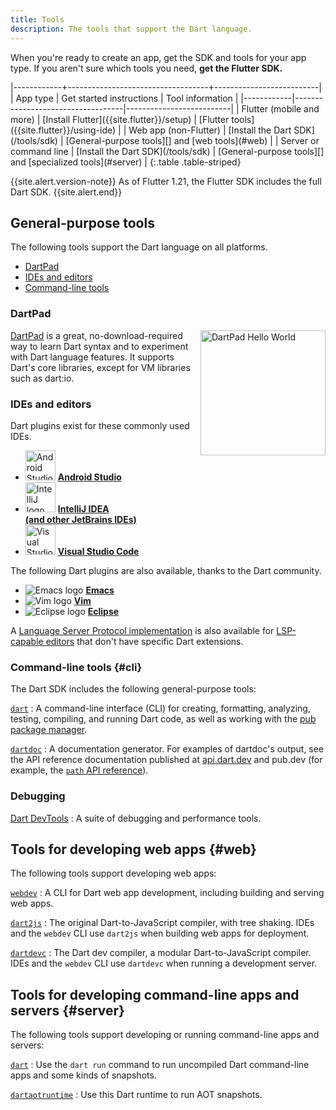 ```yaml
---
title: Tools
description: The tools that support the Dart language.
---
```


When you're ready to create an app,
get the SDK and tools for your app type.
If you aren't sure which tools you need, **get the Flutter SDK.**

<div class="table-wrapper" markdown="1">
|------------+-----------------------------------+--------------------------|
| App type   | Get started instructions          | Tool information         |
|------------|-----------------------------------|--------------------------|
| Flutter (mobile and more) | [Install Flutter]({{site.flutter}}/setup) | [Flutter tools]({{site.flutter}}/using-ide) |
| Web app (non-Flutter) | [Install the Dart SDK](/tools/sdk) | [General-purpose tools][] and [web tools](#web) |
| Server or command line | [Install the Dart SDK](/tools/sdk) | [General-purpose tools][] and [specialized tools](#server) |
{:.table .table-striped}
</div>

[General-purpose tools]: #general-purpose-tools

{{site.alert.version-note}}
  As of Flutter 1.21, the Flutter SDK includes the full Dart SDK.
{{site.alert.end}}


## General-purpose tools

The following tools support the Dart language on all platforms.

* [DartPad](#dartpad)
* [IDEs and editors](#ides-and-editors)
* [Command-line tools](#cli)


### DartPad

<img src="{% asset dartpad-hello.png @path %}" alt="DartPad Hello World"
 width="200px" align="right" />
[DartPad](/tools/dartpad) is
a great, no-download-required way to learn Dart syntax
and to experiment with Dart language features.
It supports Dart's core libraries,
except for VM libraries such as dart:io.


### IDEs and editors

Dart plugins exist for these commonly used IDEs.

<ul class="col2">
<li>
<img src="{% asset tools/android_studio.svg @path %}"
     width="48" alt="Android Studio logo">
<a href="/tools/jetbrains-plugin"><b>Android Studio</b></a>
</li>
<li>
<img src="{% asset tools/intellij-idea.svg @path %}"
     width="48" alt="IntelliJ logo">
<a href="/tools/jetbrains-plugin"><b>IntelliJ IDEA<br>
(and other JetBrains IDEs)</b></a>
</li>
<li>
<img src="{% asset tools/vscode.svg @path %}"
     width="48" alt="Visual Studio Code logo">
<a href="/tools/vs-code"><b>Visual Studio Code</b></a>
</li>
</ul>

The following Dart plugins are also available,
thanks to the Dart community.

<ul class="col2">
<li>
<img src="{% asset tools/emacs.png @path %}" alt="Emacs logo">
<a class="no-automatic-external" href="https://github.com/nex3/dart-mode"><b>Emacs</b></a>
</li>
<li>
<img src="{% asset tools/vim.png @path %}" alt="Vim logo">
<a class="no-automatic-external" href="https://github.com/dart-lang/dart-vim-plugin"><b>Vim</b></a>
</li>
<li>
<img src="{% asset tools/eclipse-logo.png @path %}" alt="Eclipse logo">
<a class="no-automatic-external" href="https://github.com/eclipse/dartboard"><b>Eclipse</b></a>
</li>
</ul>

A [Language Server Protocol implementation][LSP] is also available for
[LSP-capable editors][] that don't have specific Dart extensions.

[LSP]: https://github.com/dart-lang/sdk/blob/master/pkg/analysis_server/tool/lsp_spec/README.md
[LSP-capable editors]: https://microsoft.github.io/language-server-protocol/implementors/tools/

### Command-line tools {#cli}

The Dart SDK includes the following general-purpose tools:

[`dart`](/tools/dart-tool)
: A command-line interface (CLI) for creating, formatting, analyzing,
  testing, compiling, and running Dart code,
  as well as working with the [pub package manager](/guides/packages).

[`dartdoc`](/tools/dartdoc)
: A documentation generator.
  For examples of dartdoc's output, see the API reference documentation
  published at [api.dart.dev]({{site.dart_api}}) and pub.dev
  (for example, the [`path` API reference]({{site.pub-api}}/path)).


### Debugging

[Dart DevTools](/tools/dart-devtools)
: A suite of debugging and performance tools.


## Tools for developing web apps {#web}

The following tools support developing web apps:

[`webdev`](/tools/webdev)
: A CLI for Dart web app development,
  including building and serving web apps.

[`dart2js`](/tools/dart2js)
: The original Dart-to-JavaScript compiler, with tree shaking.
  IDEs and the `webdev` CLI use `dart2js` when building web apps for deployment.

[`dartdevc`](/tools/dartdevc)
: The Dart dev compiler, a modular Dart-to-JavaScript compiler.
  IDEs and the `webdev` CLI use `dartdevc` when running a development server.


## Tools for developing command-line apps and servers {#server}

The following tools support developing or running
command-line apps and servers:

[`dart`](/tools/dart-vm)
: Use the `dart run` command to run uncompiled Dart command-line apps
  and some kinds of snapshots.

[`dartaotruntime`](/tools/dartaotruntime)
: Use this Dart runtime to run AOT snapshots.
